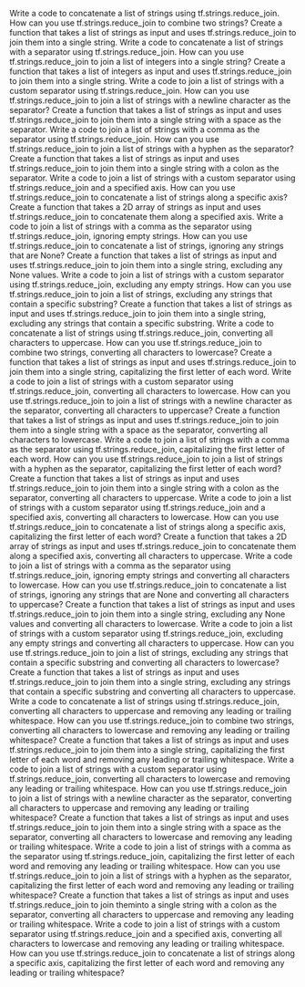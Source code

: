 Write a code to concatenate a list of strings using tf.strings.reduce_join.
How can you use tf.strings.reduce_join to combine two strings?
Create a function that takes a list of strings as input and uses tf.strings.reduce_join to join them into a single string.
Write a code to concatenate a list of strings with a separator using tf.strings.reduce_join.
How can you use tf.strings.reduce_join to join a list of integers into a single string?
Create a function that takes a list of integers as input and uses tf.strings.reduce_join to join them into a single string.
Write a code to join a list of strings with a custom separator using tf.strings.reduce_join.
How can you use tf.strings.reduce_join to join a list of strings with a newline character as the separator?
Create a function that takes a list of strings as input and uses tf.strings.reduce_join to join them into a single string with a space as the separator.
Write a code to join a list of strings with a comma as the separator using tf.strings.reduce_join.
How can you use tf.strings.reduce_join to join a list of strings with a hyphen as the separator?
Create a function that takes a list of strings as input and uses tf.strings.reduce_join to join them into a single string with a colon as the separator.
Write a code to join a list of strings with a custom separator using tf.strings.reduce_join and a specified axis.
How can you use tf.strings.reduce_join to concatenate a list of strings along a specific axis?
Create a function that takes a 2D array of strings as input and uses tf.strings.reduce_join to concatenate them along a specified axis.
Write a code to join a list of strings with a comma as the separator using tf.strings.reduce_join, ignoring empty strings.
How can you use tf.strings.reduce_join to concatenate a list of strings, ignoring any strings that are None?
Create a function that takes a list of strings as input and uses tf.strings.reduce_join to join them into a single string, excluding any None values.
Write a code to join a list of strings with a custom separator using tf.strings.reduce_join, excluding any empty strings.
How can you use tf.strings.reduce_join to join a list of strings, excluding any strings that contain a specific substring?
Create a function that takes a list of strings as input and uses tf.strings.reduce_join to join them into a single string, excluding any strings that contain a specific substring.
Write a code to concatenate a list of strings using tf.strings.reduce_join, converting all characters to uppercase.
How can you use tf.strings.reduce_join to combine two strings, converting all characters to lowercase?
Create a function that takes a list of strings as input and uses tf.strings.reduce_join to join them into a single string, capitalizing the first letter of each word.
Write a code to join a list of strings with a custom separator using tf.strings.reduce_join, converting all characters to lowercase.
How can you use tf.strings.reduce_join to join a list of strings with a newline character as the separator, converting all characters to uppercase?
Create a function that takes a list of strings as input and uses tf.strings.reduce_join to join them into a single string with a space as the separator, converting all characters to lowercase.
Write a code to join a list of strings with a comma as the separator using tf.strings.reduce_join, capitalizing the first letter of each word.
How can you use tf.strings.reduce_join to join a list of strings with a hyphen as the separator, capitalizing the first letter of each word?
Create a function that takes a list of strings as input and uses tf.strings.reduce_join to join them into a single string with a colon as the separator, converting all characters to uppercase.
Write a code to join a list of strings with a custom separator using tf.strings.reduce_join and a specified axis, converting all characters to lowercase.
How can you use tf.strings.reduce_join to concatenate a list of strings along a specific axis, capitalizing the first letter of each word?
Create a function that takes a 2D array of strings as input and uses tf.strings.reduce_join to concatenate them along a specified axis, converting all characters to uppercase.
Write a code to join a list of strings with a comma as the separator using tf.strings.reduce_join, ignoring empty strings and converting all characters to lowercase.
How can you use tf.strings.reduce_join to concatenate a list of strings, ignoring any strings that are None and converting all characters to uppercase?
Create a function that takes a list of strings as input and uses tf.strings.reduce_join to join them into a single string, excluding any None values and converting all characters to lowercase.
Write a code to join a list of strings with a custom separator using tf.strings.reduce_join, excluding any empty strings and converting all characters to uppercase.
How can you use tf.strings.reduce_join to join a list of strings, excluding any strings that contain a specific substring and converting all characters to lowercase?
Create a function that takes a list of strings as input and uses tf.strings.reduce_join to join them into a single string, excluding any strings that contain a specific substring and converting all characters to uppercase.
Write a code to concatenate a list of strings using tf.strings.reduce_join, converting all characters to uppercase and removing any leading or trailing whitespace.
How can you use tf.strings.reduce_join to combine two strings, converting all characters to lowercase and removing any leading or trailing whitespace?
Create a function that takes a list of strings as input and uses tf.strings.reduce_join to join them into a single string, capitalizing the first letter of each word and removing any leading or trailing whitespace.
Write a code to join a list of strings with a custom separator using tf.strings.reduce_join, converting all characters to lowercase and removing any leading or trailing whitespace.
How can you use tf.strings.reduce_join to join a list of strings with a newline character as the separator, converting all characters to uppercase and removing any leading or trailing whitespace?
Create a function that takes a list of strings as input and uses tf.strings.reduce_join to join them into a single string with a space as the separator, converting all characters to lowercase and removing any leading or trailing whitespace.
Write a code to join a list of strings with a comma as the separator using tf.strings.reduce_join, capitalizing the first letter of each word and removing any leading or trailing whitespace.
How can you use tf.strings.reduce_join to join a list of strings with a hyphen as the separator, capitalizing the first letter of each word and removing any leading or trailing whitespace?
Create a function that takes a list of strings as input and uses tf.strings.reduce_join to join theminto a single string with a colon as the separator, converting all characters to uppercase and removing any leading or trailing whitespace.
Write a code to join a list of strings with a custom separator using tf.strings.reduce_join and a specified axis, converting all characters to lowercase and removing any leading or trailing whitespace.
How can you use tf.strings.reduce_join to concatenate a list of strings along a specific axis, capitalizing the first letter of each word and removing any leading or trailing whitespace?
